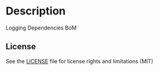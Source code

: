 # Description

Logging Dependencies BoM

## License

See the [LICENSE](LICENSE.md) file for license rights and limitations (MIT)
